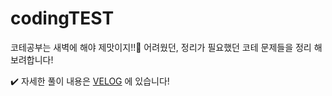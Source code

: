 # codingTEST
코테공부는 새벽에 해야 제맛이지!!🤤
어려웠던, 정리가 필요했던 코테 문제들을 정리 해보려합니다!


✔️ 자세한 풀이 내용은 [VELOG](https://velog.io/@liveandletlive/series/%ED%94%84%EB%A1%9C%EA%B7%B8%EB%9E%98%EB%A8%B8%EC%8A%A4) 에 있습니다!
